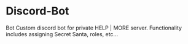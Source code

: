 # Discord-Bot
Bot
Custom discord bot for private HELP | MORE server. Functionality includes assigning Secret Santa, roles, etc...
